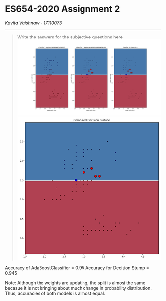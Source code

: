 # ES654-2020 Assignment 2

*Kavita Vaishnaw* - *17110073*

------

> Write the answers for the subjective questions here
![Plot for Iris dataset](images/q1-1.png)
![Plot for Iris dataset](images/q1-2.png)

Accuracy of AdaBoostClassifier = 0.95
Accuracy for Decision Stump = 0.945

Note: Although the weights are updating, the split is almost the same becasue it is not  bringing about much change in probability distribution. Thus, accuracies of both models is almost equal.
